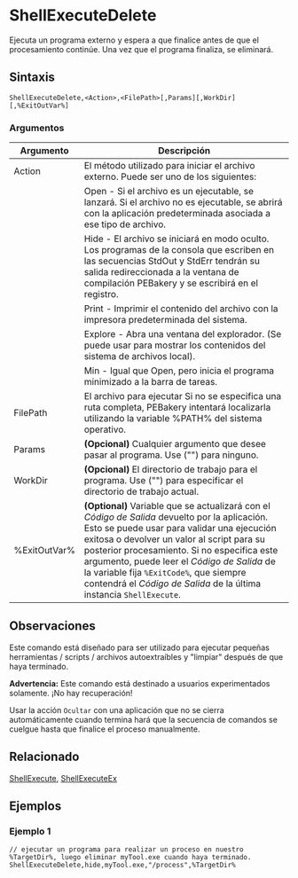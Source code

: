 # ShellExecuteDelete

Ejecuta un programa externo y espera a que finalice antes de que el procesamiento continúe. Una vez que el programa finaliza, se eliminará.

## Sintaxis

```pebakery
ShellExecuteDelete,<Action>,<FilePath>[,Params][,WorkDir][,%ExitOutVar%]
```

### Argumentos

| Argumento | Descripción |
| --- | --- |
| Action | El método utilizado para iniciar el archivo externo. Puede ser uno de los siguientes: |
|| Open - Si el archivo es un ejecutable, se lanzará. Si el archivo no es ejecutable, se abrirá con la aplicación predeterminada asociada a ese tipo de archivo.  |
|| Hide - El archivo se iniciará en modo oculto. Los programas de la consola que escriben en las secuencias StdOut y StdErr tendrán su salida redireccionada a la ventana de compilación PEBakery y se escribirá en el registro. |
|| Print - Imprimir el contenido del archivo con la impresora predeterminada del sistema. |
|| Explore - Abra una ventana del explorador. (Se puede usar para mostrar los contenidos del sistema de archivos local). |
|| Min - Igual que Open, pero inicia el programa minimizado a la barra de tareas. |
| FilePath | El archivo para ejecutar Si no se especifica una ruta completa, PEBakery intentará localizarla utilizando la variable %PATH% del sistema operativo. |
| Params | **(Opcional)** Cualquier argumento que desee pasar al programa. Use ("") para ninguno. |
| WorkDir | **(Opcional)** El directorio de trabajo para el programa. Use ("") para especificar el directorio de trabajo actual. |
| %ExitOutVar% | **(Optional)** Variable que se actualizará con el *Código de Salida* devuelto por la aplicación. Esto se puede usar para validar una ejecución exitosa o devolver un valor al script para su posterior procesamiento. Si no especifica este argumento, puede leer el *Código de Salida* de la variable fija `%ExitCode%`, que siempre contendrá el *Código de Salida* de la última instancia `ShellExecute`. |

## Observaciones

Este comando está diseñado para ser utilizado para ejecutar pequeñas herramientas / scripts / archivos autoextraíbles y "limpiar" después de que haya terminado.

**Advertencia:**
Este comando está destinado a usuarios experimentados solamente. ¡No hay recuperación!

Usar la acción `Ocultar` con una aplicación que no se cierra automáticamente cuando termina hará que la secuencia de comandos se cuelgue hasta que finalice el proceso manualmente.

## Relacionado

[ShellExecute](./ShellExecute.md), [ShellExecuteEx](./ShellExecuteEx.md)

## Ejemplos

### Ejemplo 1

```pebakery
// ejecutar un programa para realizar un proceso en nuestro %TargetDir%, luego eliminar myTool.exe cuando haya terminado.
ShellExecuteDelete,hide,myTool.exe,"/process",%TargetDir%
```

